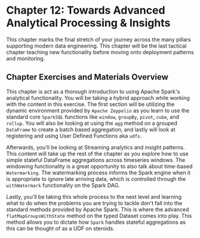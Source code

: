 # Chapter 12: Towards Advanced Analytical Processing & Insights
This chapter marks the final stretch of your journey across the many pillars supporting modern data engineering. This chapter will be the last tactical chapter teaching new functionality before moving onto deployment patterns and monitoring. 

## Chapter Exercises and Materials Overview
This chapter is act as a thorough introduction to using Apache Spark's analytical functionality. You will be taking a hybrid approach while working with the content in this exercise. The first section will be utilizing the dynamic environment provided by `Apache Zeppelin` as you learn to use the standard core `SparkSQL` functions like `window`, `groupBy`, `pivot`, `cube`, and `rollup`. You will also be looking at using the `agg` method on a grouped `DataFrame` to create a batch based aggregation, and lastly will look at registering and using User Defined Functions aka `udfs`.

Afterwards, you'll be looking at Streaming analytics and insight patterns. This content will take up the rest of the chapter as you explore how to use simple stateful DataFrame aggregations across timeseries windows. The windowing functionality is a great opportunity to also talk about time-based `Watermarking`. The watermarking process informs the Spark engine when it is appropriate to ignore late arriving data, which is controlled through the `withWatermark` functionality on the Spark DAG.

Lastly, you'll be taking this whole process to the next level and learning what to do when the problems you are trying to tackle don't fall into the standard methods provided by Apache Spark. This is where the advanced `flatMapGroupsWithState` method on the typed Dataset comes into play. This method allows you to dictate how `Spark` handles stateful aggregations as this can be thought of as a UDF on steroids.

